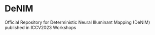 # DeNIM
Official Repository for Deterministic Neural Illuminant Mapping (DeNIM) published in ICCV2023 Workshops
